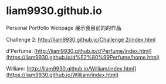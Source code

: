 # liam9930.github.io
Personal Portfolio Webpage 展示我目前的的作品


Challenge 2: [http://liam9930.github.io/Challenge 2/index.html](https://liam9930.github.io/Challenge%202/index.html)

d’Perfume: [http://liam9930.github.io/d’Perfume/index.html](https://liam9930.github.io/d%E2%80%99Perfume/home.html)

William: [http://liam9930.github.io/William/index.html](https://liam9930.github.io/William/index.html)
